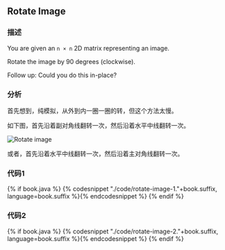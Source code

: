 ## Rotate Image


### 描述

You are given an `n × n` 2D matrix representing an image.

Rotate the image by 90 degrees (clockwise).

Follow up:
Could you do this in-place?


### 分析

首先想到，纯模拟，从外到内一圈一圈的转，但这个方法太慢。

如下图，首先沿着副对角线翻转一次，然后沿着水平中线翻转一次。

![Rotate image](../../images/rotate-image.png)

或者，首先沿着水平中线翻转一次，然后沿着主对角线翻转一次。


### 代码1

{% if book.java %}
{% codesnippet "./code/rotate-image-1."+book.suffix, language=book.suffix %}{% endcodesnippet %}
{% endif %}


### 代码2

{% if book.java %}
{% codesnippet "./code/rotate-image-2."+book.suffix, language=book.suffix %}{% endcodesnippet %}
{% endif %}
